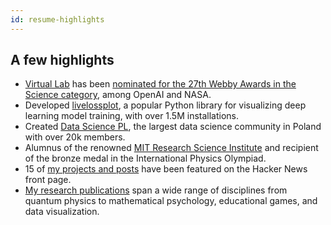 ```yaml
---
id: resume-highlights
---
```


## A few highlights

- [Virtual Lab](https://lab.quantumflytrap.com/) has been [nominated for the 27th Webby Awards in the Science category](https://vote.webbyawards.com/PublicVoting#/2023/websites-and-mobile-sites/general-websites-and-mobile-sites/science), among OpenAI and NASA.
- Developed [livelossplot](https://github.com/stared/livelossplot), a popular Python library for visualizing deep learning model training, with over 1.5M installations.
- Created [Data Science PL](https://www.facebook.com/groups/datasciencepl/), the largest data science community in Poland with over 20k members.
- Alumnus of the renowned [MIT Research Science Institute](https://www.forbes.com/sites/kristenmoon/2019/01/02/what-does-it-take-to-get-into-the-ultra-competitive-research-science-institute-rsi/) and recipient of the bronze medal in the International Physics Olympiad.
- 15 of [my projects and posts](./blog/) have been featured on the Hacker News front page.
- [My research publications](./publications) span a wide range of disciplines from quantum physics to mathematical psychology, educational games, and data visualization.
